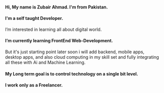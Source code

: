 #### Hi, My name is Zubair Ahmad. I'm from Pakistan.

#### I'm a self taught Developer.
I’m interested in learning all about digital world.
 
#### I’m currently learning FrontEnd Web-Development.
But it's just starting point later soon i will add backend, mobile apps, desktop apps, and also cloud computing in my skill set and fully integrating all these with Ai and Machine Learning.

#### My Long term goal is to control technology on a single bit level.

#### I work only as a Freelancer.
